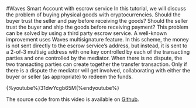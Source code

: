 #Waves Smart Account with escrow service
In this tutorial, we will discuss the problem of buying physical goods with cryptocurrencies. Should the buyer trust the seller and pay before receiving the goods? Should the seller trust the buyer and ship the goods before receiving payment? This problem can be solved by using a third party escrow service. A well-known improvement uses Waves multisignature feature. In this scheme, the money is not sent directly to the escrow service’s address, but instead, it is sent to a 2-of-3 multisig address with one key controlled by each of the transacting parties and one controlled by the mediator. When there is no dispute, the two transacting parties can create together the transfer transaction. Only if there is a dispute the mediator will get involved, collaborating with either the buyer or seller (as appropriate) to redeem the funds.

{%youtube%}31dwYcgb65M{%endyoutube%}

The source code from this video is available on [Github](https://github.com/Nazeim/Waves-Smart-Contracts-Tutorials/blob/master/src/main/java/Escrow.java).
